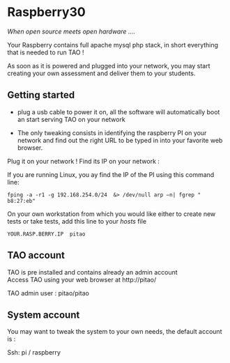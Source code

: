 <!--
created_at: '2015-05-27 14:29:13'
updated_at: '2015-05-27 14:30:28'
authors:
    - 'Patrick Plichart'
tags: {  }
-->

Raspberry30
===========

*When open source meets open hardware ….*

Your Raspberry contains full apache mysql php stack, in short everything that is needed to run TAO !

As soon as it is powered and plugged into your network, you may start creating your own assessment and deliver them to your students.

Getting started
---------------

- plug a usb cable to power it on, all the software will automatically boot an start serving TAO on your network

- The only tweaking consists in identifying the raspberry PI on your network and find out the right URL to be typed in into your favorite web browser.

Plug it on your network ! Find its IP on your network :

If you are running Linux, you ay find the IP of the PI using this command line:

    fping -a -r1 -g 192.168.254.0/24  &> /dev/null arp –n| fgrep " b8:27:eb"

On your own workstation from which you would like either to create new tests or take tests, add this line to your *hosts* file

    YOUR.RASP.BERRY.IP  pitao

TAO account
-----------

TAO is pre installed and contains already an admin account\
Access TAO using your web browser at http://pitao/

TAO admin user : pitao/pitao

System account
--------------

You may want to tweak the system to your own needs, the default account is :

Ssh: pi / raspberry



